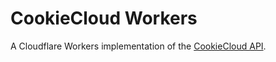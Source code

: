 # CookieCloud Workers

A Cloudflare Workers implementation of the [CookieCloud API](https://github.com/easychen/CookieCloud).
